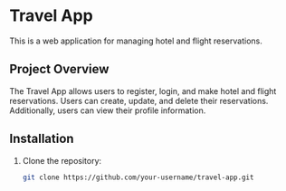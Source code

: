 # Travel App

This is a web application for managing hotel and flight reservations.

## Project Overview

The Travel App allows users to register, login, and make hotel and flight reservations. Users can create, update, and delete their reservations. Additionally, users can view their profile information.

## Installation

1. Clone the repository:

   ```bash
   git clone https://github.com/your-username/travel-app.git
